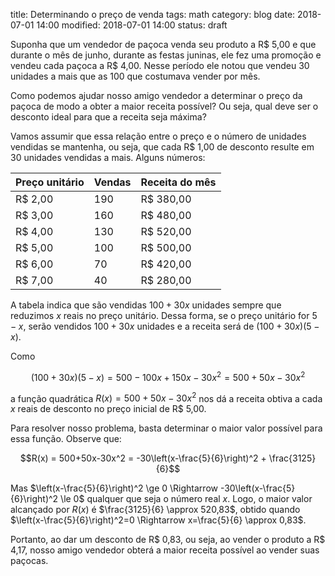 title: Determinando o preço de venda
tags: math
category: blog
date: 2018-07-01 14:00
modified: 2018-07-01 14:00
status: draft

Suponha que um vendedor de paçoca venda seu produto a R&#36; 5,00 e que durante o
mês de junho, durante as festas juninas, ele fez uma promoção e vendeu cada
paçoca a R&#36; 4,00. Nesse período ele notou que vendeu 30 unidades a mais que as
100 que costumava vender por mês.

Como podemos ajudar nosso amigo vendedor a determinar o preço da paçoca de modo
a obter a maior receita possível? Ou seja, qual deve ser o desconto ideal para
que a receita seja máxima?

Vamos assumir que essa relação entre o preço e o número de unidades vendidas se
mantenha, ou seja, que cada R$ 1,00 de desconto resulte em 30 unidades vendidas a
mais. Alguns números:

| Preço unitário  | Vendas | Receita do mês |
|-----------------|--------|----------------|
| R$ 2,00         | 190    | R$ 380,00      |
| R$ 3,00         | 160    | R$ 480,00      |
| R$ 4,00         | 130    | R$ 520,00      |
| R$ 5,00         | 100    | R$ 500,00      |
| R$ 6,00         | 70     | R$ 420,00      |
| R$ 7,00         | 40     | R$ 280,00      |

A tabela indica que são vendidas $100+30x$ unidades sempre que reduzimos $x$ reais
no preço unitário. Dessa forma, se o preço unitário for $5-x$, serão vendidos
$100+30x$ unidades e a receita será de $(100+30x)(5-x)$.

Como

$$(100+30x)(5-x) = 500-100x+150x-30x^2 = 500+50x-30x^2$$

a função quadrática $R(x) = 500+50x-30x^2$ nos dá a receita obtiva a cada $x$
reais de desconto no preço inicial de R$ 5,00.

Para resolver nosso problema, basta determinar o maior valor possível para essa
função. Observe que:

$$R(x) = 500+50x-30x^2 = -30\left(x-\frac{5}{6}\right)^2 + \frac{3125}{6}$$

Mas $\left(x-\frac{5}{6}\right)^2 \ge 0 \Rightarrow -30\left(x-\frac{5}{6}\right)^2 \le 0$ qualquer que
seja o número real $x$. Logo, o maior valor alcançado por $R(x)$ é
$\frac{3125}{6} \approx 520,83$, obtido quando $\left(x-\frac{5}{6}\right)^2=0 \Rightarrow
x=\frac{5}{6} \approx 0,83$.

Portanto, ao dar um desconto de R&#36; 0,83, ou seja, ao vender o produto a
R&#36; 4,17, nosso amigo vendedor obterá a maior receita possível ao vender
suas paçocas.

